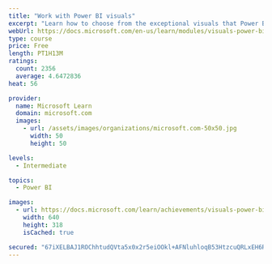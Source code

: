 ```yaml
---
title: "Work with Power BI visuals"
excerpt: "Learn how to choose from the exceptional visuals that Power BI makes available to you. Formatting visuals will direct the user’s attention to exactly where you want it, while helping to make the visual easier to read and interpret. You will also learn about how to use key performance indicators (KPIs)."
webUrl: https://docs.microsoft.com/en-us/learn/modules/visuals-power-bi/
type: course
price: Free
length: PT1H13M
ratings:
  count: 2356
  average: 4.6472836
heat: 56

provider:
  name: Microsoft Learn
  domain: microsoft.com
  images:
    - url: /assets/images/organizations/microsoft.com-50x50.jpg
      width: 50
      height: 50

levels:
  - Intermediate

topics:
  - Power BI

images:
  - url: https://docs.microsoft.com/learn/achievements/visuals-power-bi-social.png
    width: 640
    height: 318
    isCached: true

secured: "67iXELBAJ1ROChhtudQVta5x0x2r5eiOOkl+AFNluhloqB53HtzcuQRLxEH6R6zdDU4M6SkWPS7cXU3ca7xye68Z4GKvwg28xVZaw5cZwu4DJCKImUHSgS+gmRsvsoKWmVed/NnCeykeWt5S0cvmmKpDn0NnPFQ12fm4WwbaJZ5QBY7/miX/gFyg/XepMS5dfBRgXuci9SQRi1Rqj+5VTPZcTCxLJw898cuZJQSdDV88Fcl6x26yHF5PDrSrNuHxURa9Sn42ZHgzkCh9k8Se2bEuCd4ff5IFbXLLRJ2Np7Lswkn+HmSZIj1nDKHn6WxqwpFlibvGAY9bL762iTNUhvfKf3c7CRtRcP/tQfJpgaFeNLFYUS1BuLkXFjGMvU278ZdO5CsmMSBdzVCMmd7b1J1CYSDhlAngauopiysIV7o=;gErZBHKuVvLkUoCjPWYuBA=="
---
```


